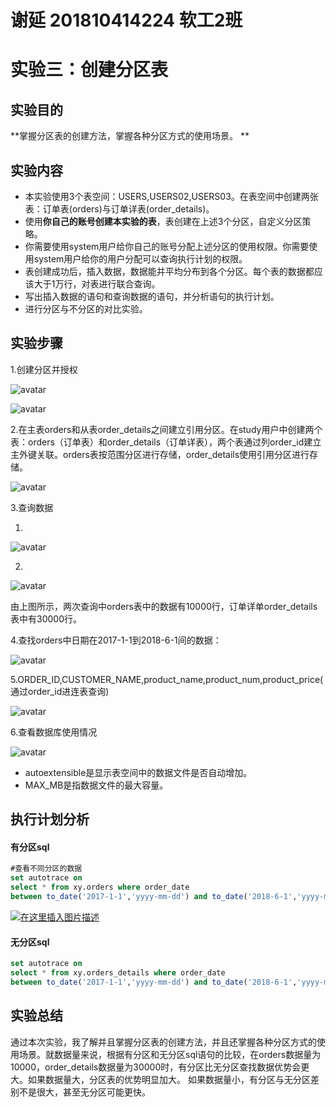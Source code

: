 # 谢延 201810414224 软工2班

# 实验三：创建分区表

## 实验目的

**掌握分区表的创建方法，掌握各种分区方式的使用场景。 **

## 实验内容

- 本实验使用3个表空间：USERS,USERS02,USERS03。在表空间中创建两张表：订单表(orders)与订单详表(order_details)。
- 使用**你自己的账号创建本实验的表**，表创建在上述3个分区，自定义分区策略。
- 你需要使用system用户给你自己的账号分配上述分区的使用权限。你需要使用system用户给你的用户分配可以查询执行计划的权限。
- 表创建成功后，插入数据，数据能并平均分布到各个分区。每个表的数据都应该大于1万行，对表进行联合查询。
- 写出插入数据的语句和查询数据的语句，并分析语句的执行计划。
- 进行分区与不分区的对比实验。

## 实验步骤

1.创建分区并授权

![avatar](pic1.png)

![avatar](pic2.png)



2.在主表orders和从表order_details之间建立引用分区。在study用户中创建两个表：orders（订单表）和order_details（订单详表），两个表通过列order_id建立主外键关联。orders表按范围分区进行存储，order_details使用引用分区进行存储。 

![avatar](pic3.png)

3.查询数据

1. 

![avatar](pic4.png)

2. 

![avatar](pic5.png)

由上图所示，两次查询中orders表中的数据有10000行，订单详单order_details表中有30000行。

4.查找orders中日期在2017-1-1到2018-6-1间的数据：

![avatar](pic6.png)

5.ORDER_ID,CUSTOMER_NAME,product_name,product_num,product_price(通过order_id进连表查询)

![avatar](pic7.png)

6.查看数据库使用情况

![avatar](pic8.png)

- autoextensible是显示表空间中的数据文件是否自动增加。
- MAX_MB是指数据文件的最大容量。

## 执行计划分析

#### 有分区sql

```sql
#查看不同分区的数据
set autotrace on
select * from xy.orders where order_date
between to_date('2017-1-1','yyyy-mm-dd') and to_date('2018-6-1','yyyy-mm-dd');
```

[![在这里插入图片描述](https://camo.githubusercontent.com/2c04acd48ce4c67b74aed03aa21c954fe26e2cf8bbdf8c387eeeb4dbe781c17b/68747470733a2f2f696d672d626c6f672e6373646e696d672e636e2f32303231303430363232313831363635362e706e673f782d6f73732d70726f636573733d696d6167652f77617465726d61726b2c747970655f5a6d46755a33706f5a57356e6147567064476b2c736861646f775f31302c746578745f6148523063484d364c7939696247396e4c6d4e7a5a473475626d56304c33646c61586870626c38304d7a63794d6a59324e413d3d2c73697a655f31362c636f6c6f725f4646464646462c745f3730)](https://camo.githubusercontent.com/2c04acd48ce4c67b74aed03aa21c954fe26e2cf8bbdf8c387eeeb4dbe781c17b/68747470733a2f2f696d672d626c6f672e6373646e696d672e636e2f32303231303430363232313831363635362e706e673f782d6f73732d70726f636573733d696d6167652f77617465726d61726b2c747970655f5a6d46755a33706f5a57356e6147567064476b2c736861646f775f31302c746578745f6148523063484d364c7939696247396e4c6d4e7a5a473475626d56304c33646c61586870626c38304d7a63794d6a59324e413d3d2c73697a655f31362c636f6c6f725f4646464646462c745f3730)

#### 无分区sql

```sql
set autotrace on
select * from xy.orders_details where order_date
between to_date('2017-1-1','yyyy-mm-dd') and to_date('2018-6-1','yyyy-mm-dd');
```

## 实验总结

​        通过本次实验，我了解并且掌握分区表的创建方法，并且还掌握各种分区方式的使用场景。就数据量来说，根据有分区和无分区sql语句的比较，在orders数据量为10000，order_details数据量为30000时，有分区比无分区查找数据优势会更大。如果数据量大，分区表的优势明显加大。 如果数据量小，有分区与无分区差别不是很大，甚至无分区可能更快。